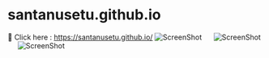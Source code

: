 # santanusetu.github.io


:hibiscus: Click here :  https://santanusetu.github.io/
![ScreenShot](/image1.jpeg) &nbsp;&nbsp;&nbsp;&nbsp; ![ScreenShot](/image2.jpeg) &nbsp;&nbsp;&nbsp;&nbsp; ![ScreenShot](/image3.jpeg) 